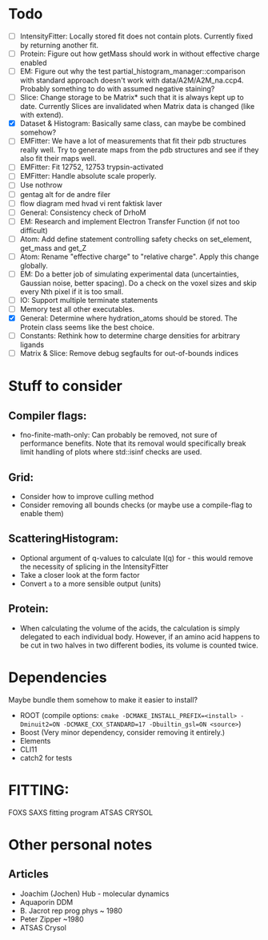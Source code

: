 # Todo
 * [ ] IntensityFitter: Locally stored fit does not contain plots. Currently fixed by returning another fit. 
 * [ ] Protein: Figure out how getMass should work in without effective charge enabled
 * [ ] EM: Figure out why the test partial_histogram_manager::comparison with standard approach doesn't work with data/A2M/A2M_na.ccp4. Probably something to do with assumed negative staining?
 * [ ] Slice: Change storage to be Matrix<T>* such that it is always kept up to date. Currently Slices are invalidated when Matrix data is changed (like with extend). 
 * [x] Dataset & Histogram: Basically same class, can maybe be combined somehow?
 * [ ] EMFitter: We have a lot of measurements that fit their pdb structures really well. Try to generate maps from the pdb structures and see if they also fit their maps well. 
 * [ ] EMFitter: Fit 12752, 12753 trypsin-activated
 * [ ] EMFitter: Handle absolute scale properly.
 * [ ] Use nothrow
 * [ ] gentag alt for de andre filer
 * [ ] flow diagram med hvad vi rent faktisk laver
 * [ ] General: Consistency check of DrhoM
 * [ ] EM: Research and implement Electron Transfer Function (if not too difficult)
 * [ ] Atom: Add define statement controlling safety checks on set_element, get_mass and get_Z
 * [ ] Atom: Rename "effective charge" to "relative charge". Apply this change globally. 
 * [ ] EM: Do a better job of simulating experimental data (uncertainties, Gaussian noise, better spacing). Do a check on the voxel sizes and skip every Nth pixel if it is too small. 
 * [ ] IO: Support multiple terminate statements
 * [ ] Memory test all other executables.
 * [x] General: Determine where hydration_atoms should be stored. The Protein class seems like the best choice. 
 * [ ] Constants: Rethink how to determine charge densities for arbitrary ligands
 * [ ] Matrix & Slice: Remove debug segfaults for out-of-bounds indices

# Stuff to consider
## Compiler flags:
 * fno-finite-math-only: Can probably be removed, not sure of performance benefits. Note that its removal would specifically break limit handling of plots where std::isinf checks are used. 

## Grid:
 * Consider how to improve culling method
 * Consider removing all bounds checks (or maybe use a compile-flag to enable them)

## ScatteringHistogram:
 * Optional argument of q-values to calculate I(q) for - this would remove the necessity of splicing in the IntensityFitter
 * Take a closer look at the form factor
 * Convert `a` to a more sensible output (units)

## Protein: 
 * When calculating the volume of the acids, the calculation is simply delegated to each individual body. However, if an amino acid happens to be cut in two halves in two different bodies, its volume is counted twice. 

# Dependencies
Maybe bundle them somehow to make it easier to install?
 * ROOT (compile options: `cmake -DCMAKE_INSTALL_PREFIX=<install> -Dminuit2=ON -DCMAKE_CXX_STANDARD=17 -Dbuiltin_gsl=ON <source>`)
 * Boost (Very minor dependency, consider removing it entirely.)
 * Elements
 * CLI11
 * catch2 for tests

# FITTING:
FOXS SAXS fitting program
ATSAS CRYSOL

# Other personal notes
## Articles
 * Joachim (Jochen) Hub - molecular dynamics
 * Aquaporin DDM
 * B. Jacrot rep prog phys ~ 1980
 * Peter Zipper ~1980
 * ATSAS Crysol
